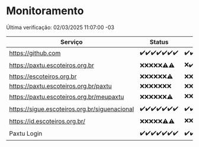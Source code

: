 # Monitoramento

Última verificação: 02/03/2025 11:07:00 -03

|Serviço|Status|Últimas 24h|
|---|---|---|
|https://github.com|<span title="2025-02-23: OK=23">✔️</span><span title="2025-02-24: OK=23">✔️</span><span title="2025-02-25: OK=23">✔️</span><span title="2025-02-26: OK=23">✔️</span><span title="2025-02-27: OK=23">✔️</span><span title="2025-02-28: OK=23">✔️</span><span title="2025-03-01: OK=13">✔️</span>|<span title="01/03/2025 11:07:00 -03 : 200">✔️</span><span title="01/03/2025 12:07:00 -03 : 200">✔️</span><span title="01/03/2025 13:08:00 -03 : 200">✔️</span><span title="01/03/2025 14:06:00 -03 : 200">✔️</span><span title="01/03/2025 15:10:00 -03 : 200">✔️</span><span title="01/03/2025 16:06:00 -03 : 200">✔️</span><span title="01/03/2025 17:08:00 -03 : 200">✔️</span><span title="01/03/2025 18:07:00 -03 : 200">✔️</span><span title="01/03/2025 19:07:00 -03 : 200">✔️</span><span title="01/03/2025 20:08:00 -03 : 200">✔️</span><span title="01/03/2025 21:44:00 -03 : 200">✔️</span><span title="01/03/2025 23:17:00 -03 : 200">✔️</span><span title="02/03/2025 00:19:00 -03 : 200">✔️</span><span title="02/03/2025 01:10:00 -03 : 200">✔️</span><span title="02/03/2025 02:08:00 -03 : 200">✔️</span><span title="02/03/2025 03:11:00 -03 : 200">✔️</span><span title="02/03/2025 04:07:00 -03 : 200">✔️</span><span title="02/03/2025 05:10:00 -03 : 200">✔️</span><span title="02/03/2025 06:08:00 -03 : 200">✔️</span><span title="02/03/2025 07:08:00 -03 : 200">✔️</span><span title="02/03/2025 08:07:00 -03 : 200">✔️</span><span title="02/03/2025 09:13:00 -03 : 200">✔️</span><span title="02/03/2025 10:12:00 -03 : 200">✔️</span><span title="02/03/2025 11:07:00 -03 : 200">✔️</span>|
|https://paxtu.escoteiros.org.br|<span title="2025-02-23: Falhas=23">❌</span><span title="2025-02-24: Falhas=23">❌</span><span title="2025-02-25: Falhas=23">❌</span><span title="2025-02-26: Falhas=23">❌</span><span title="2025-02-27: Falhas=23">❌</span><span title="2025-02-28: OK=4, Falhas=19">⚠️</span><span title="2025-03-01: OK=1, Falhas=12">⚠️</span>|<span title="01/03/2025 11:07:00 -03 : 403">❌</span><span title="01/03/2025 12:07:00 -03 : 200">✔️</span><span title="01/03/2025 13:08:00 -03 : 403">❌</span><span title="01/03/2025 14:06:00 -03 : 403">❌</span><span title="01/03/2025 15:10:00 -03 : 403">❌</span><span title="01/03/2025 16:06:00 -03 : 403">❌</span><span title="01/03/2025 17:08:00 -03 : 200">✔️</span><span title="01/03/2025 18:07:00 -03 : 403">❌</span><span title="01/03/2025 19:07:00 -03 : 403">❌</span><span title="01/03/2025 20:08:00 -03 : 403">❌</span><span title="01/03/2025 21:44:00 -03 : 403">❌</span><span title="01/03/2025 23:17:00 -03 : 403">❌</span><span title="02/03/2025 00:19:00 -03 : 403">❌</span><span title="02/03/2025 01:10:00 -03 : 403">❌</span><span title="02/03/2025 02:08:00 -03 : 403">❌</span><span title="02/03/2025 03:11:00 -03 : 403">❌</span><span title="02/03/2025 04:07:00 -03 : 403">❌</span><span title="02/03/2025 05:10:00 -03 : 403">❌</span><span title="02/03/2025 06:08:00 -03 : 403">❌</span><span title="02/03/2025 07:08:00 -03 : 403">❌</span><span title="02/03/2025 08:07:00 -03 : 403">❌</span><span title="02/03/2025 09:13:00 -03 : 403">❌</span><span title="02/03/2025 10:12:00 -03 : 200">✔️</span><span title="02/03/2025 11:07:00 -03 : 403">❌</span>|
|https://escoteiros.org.br|<span title="2025-02-23: Falhas=23">❌</span><span title="2025-02-24: Falhas=23">❌</span><span title="2025-02-25: Falhas=23">❌</span><span title="2025-02-26: Falhas=23">❌</span><span title="2025-02-27: Falhas=23">❌</span><span title="2025-02-28: Falhas=23">❌</span><span title="2025-03-01: OK=1, Falhas=12">⚠️</span>|<span title="01/03/2025 11:07:00 -03 : 403">❌</span><span title="01/03/2025 12:07:00 -03 : 403">❌</span><span title="01/03/2025 13:08:00 -03 : 403">❌</span><span title="01/03/2025 14:06:00 -03 : 403">❌</span><span title="01/03/2025 15:10:00 -03 : 403">❌</span><span title="01/03/2025 16:06:00 -03 : 403">❌</span><span title="01/03/2025 17:08:00 -03 : 403">❌</span><span title="01/03/2025 18:07:00 -03 : 403">❌</span><span title="01/03/2025 19:07:00 -03 : 403">❌</span><span title="01/03/2025 20:08:00 -03 : 403">❌</span><span title="01/03/2025 21:44:00 -03 : 403">❌</span><span title="01/03/2025 23:17:00 -03 : 403">❌</span><span title="02/03/2025 00:19:00 -03 : 403">❌</span><span title="02/03/2025 01:10:00 -03 : 403">❌</span><span title="02/03/2025 02:08:00 -03 : 403">❌</span><span title="02/03/2025 03:11:00 -03 : 403">❌</span><span title="02/03/2025 04:07:00 -03 : 403">❌</span><span title="02/03/2025 05:10:00 -03 : 403">❌</span><span title="02/03/2025 06:08:00 -03 : 403">❌</span><span title="02/03/2025 07:08:00 -03 : 403">❌</span><span title="02/03/2025 08:07:00 -03 : 403">❌</span><span title="02/03/2025 09:13:00 -03 : 403">❌</span><span title="02/03/2025 10:12:00 -03 : 403">❌</span><span title="02/03/2025 11:07:00 -03 : 403">❌</span>|
|https://paxtu.escoteiros.org.br/paxtu|<span title="2025-02-23: Falhas=23">❌</span><span title="2025-02-24: Falhas=23">❌</span><span title="2025-02-25: Falhas=23">❌</span><span title="2025-02-26: Falhas=23">❌</span><span title="2025-02-27: Falhas=23">❌</span><span title="2025-02-28: Falhas=23">❌</span><span title="2025-03-01: Falhas=13">❌</span>|<span title="01/03/2025 11:07:00 -03 : 403">❌</span><span title="01/03/2025 12:07:00 -03 : 403">❌</span><span title="01/03/2025 13:08:00 -03 : 403">❌</span><span title="01/03/2025 14:06:00 -03 : 403">❌</span><span title="01/03/2025 15:10:00 -03 : 403">❌</span><span title="01/03/2025 16:06:00 -03 : 403">❌</span><span title="01/03/2025 17:08:00 -03 : 403">❌</span><span title="01/03/2025 18:07:00 -03 : 403">❌</span><span title="01/03/2025 19:07:00 -03 : 403">❌</span><span title="01/03/2025 20:08:00 -03 : 403">❌</span><span title="01/03/2025 21:44:00 -03 : 403">❌</span><span title="01/03/2025 23:17:00 -03 : 403">❌</span><span title="02/03/2025 00:19:00 -03 : 403">❌</span><span title="02/03/2025 01:10:00 -03 : 403">❌</span><span title="02/03/2025 02:08:00 -03 : 403">❌</span><span title="02/03/2025 03:11:00 -03 : 403">❌</span><span title="02/03/2025 04:07:00 -03 : 403">❌</span><span title="02/03/2025 05:10:00 -03 : 403">❌</span><span title="02/03/2025 06:08:00 -03 : 403">❌</span><span title="02/03/2025 07:08:00 -03 : 403">❌</span><span title="02/03/2025 08:07:00 -03 : 403">❌</span><span title="02/03/2025 09:13:00 -03 : 403">❌</span><span title="02/03/2025 10:12:00 -03 : 403">❌</span><span title="02/03/2025 11:07:00 -03 : 403">❌</span>|
|https://paxtu.escoteiros.org.br/meupaxtu|<span title="2025-02-23: Falhas=23">❌</span><span title="2025-02-24: Falhas=23">❌</span><span title="2025-02-25: Falhas=23">❌</span><span title="2025-02-26: Falhas=23">❌</span><span title="2025-02-27: Falhas=23">❌</span><span title="2025-02-28: Falhas=23">❌</span><span title="2025-03-01: OK=1, Falhas=12">⚠️</span>|<span title="01/03/2025 11:07:00 -03 : 403">❌</span><span title="01/03/2025 12:07:00 -03 : 403">❌</span><span title="01/03/2025 13:08:00 -03 : 403">❌</span><span title="01/03/2025 14:06:00 -03 : 403">❌</span><span title="01/03/2025 15:10:00 -03 : 403">❌</span><span title="01/03/2025 16:06:00 -03 : 403">❌</span><span title="01/03/2025 17:08:00 -03 : 200">✔️</span><span title="01/03/2025 18:07:00 -03 : 403">❌</span><span title="01/03/2025 19:07:00 -03 : 403">❌</span><span title="01/03/2025 20:08:00 -03 : 403">❌</span><span title="01/03/2025 21:44:00 -03 : 403">❌</span><span title="01/03/2025 23:17:00 -03 : 403">❌</span><span title="02/03/2025 00:19:00 -03 : 403">❌</span><span title="02/03/2025 01:10:00 -03 : 403">❌</span><span title="02/03/2025 02:08:00 -03 : 403">❌</span><span title="02/03/2025 03:11:00 -03 : 403">❌</span><span title="02/03/2025 04:07:00 -03 : 403">❌</span><span title="02/03/2025 05:10:00 -03 : 403">❌</span><span title="02/03/2025 06:08:00 -03 : 403">❌</span><span title="02/03/2025 07:08:00 -03 : 403">❌</span><span title="02/03/2025 08:07:00 -03 : 403">❌</span><span title="02/03/2025 09:13:00 -03 : 403">❌</span><span title="02/03/2025 10:12:00 -03 : 403">❌</span><span title="02/03/2025 11:07:00 -03 : 403">❌</span>|
|https://sigue.escoteiros.org.br/siguenacional|<span title="2025-02-23: OK=23">✔️</span><span title="2025-02-24: OK=23">✔️</span><span title="2025-02-25: OK=23">✔️</span><span title="2025-02-26: OK=23">✔️</span><span title="2025-02-27: OK=23">✔️</span><span title="2025-02-28: OK=23">✔️</span><span title="2025-03-01: OK=13">✔️</span>|<span title="01/03/2025 11:07:00 -03 : 200">✔️</span><span title="01/03/2025 12:07:00 -03 : 200">✔️</span><span title="01/03/2025 13:08:00 -03 : 200">✔️</span><span title="01/03/2025 14:06:00 -03 : 200">✔️</span><span title="01/03/2025 15:10:00 -03 : 200">✔️</span><span title="01/03/2025 16:06:00 -03 : 200">✔️</span><span title="01/03/2025 17:08:00 -03 : 200">✔️</span><span title="01/03/2025 18:07:00 -03 : 200">✔️</span><span title="01/03/2025 19:07:00 -03 : 200">✔️</span><span title="01/03/2025 20:08:00 -03 : 200">✔️</span><span title="01/03/2025 21:44:00 -03 : 200">✔️</span><span title="01/03/2025 23:17:00 -03 : 200">✔️</span><span title="02/03/2025 00:19:00 -03 : 200">✔️</span><span title="02/03/2025 01:10:00 -03 : 200">✔️</span><span title="02/03/2025 02:08:00 -03 : 200">✔️</span><span title="02/03/2025 03:11:00 -03 : 200">✔️</span><span title="02/03/2025 04:07:00 -03 : 200">✔️</span><span title="02/03/2025 05:10:00 -03 : 200">✔️</span><span title="02/03/2025 06:08:00 -03 : 200">✔️</span><span title="02/03/2025 07:08:00 -03 : 200">✔️</span><span title="02/03/2025 08:07:00 -03 : 200">✔️</span><span title="02/03/2025 09:13:00 -03 : 200">✔️</span><span title="02/03/2025 10:12:00 -03 : 200">✔️</span><span title="02/03/2025 11:07:00 -03 : 200">✔️</span>|
|https://id.escoteiros.org.br/|<span title="2025-02-23: Falhas=23">❌</span><span title="2025-02-24: Falhas=23">❌</span><span title="2025-02-25: Falhas=23">❌</span><span title="2025-02-26: Falhas=23">❌</span><span title="2025-02-27: Falhas=23">❌</span><span title="2025-02-28: OK=1, Falhas=22">⚠️</span><span title="2025-03-01: OK=1, Falhas=12">⚠️</span>|<span title="01/03/2025 11:07:00 -03 : 403">❌</span><span title="01/03/2025 12:07:00 -03 : 403">❌</span><span title="01/03/2025 13:08:00 -03 : 403">❌</span><span title="01/03/2025 14:06:00 -03 : 200">✔️</span><span title="01/03/2025 15:10:00 -03 : 403">❌</span><span title="01/03/2025 16:06:00 -03 : 403">❌</span><span title="01/03/2025 17:08:00 -03 : 403">❌</span><span title="01/03/2025 18:07:00 -03 : 403">❌</span><span title="01/03/2025 19:07:00 -03 : 403">❌</span><span title="01/03/2025 20:08:00 -03 : 403">❌</span><span title="01/03/2025 21:44:00 -03 : 403">❌</span><span title="01/03/2025 23:17:00 -03 : 403">❌</span><span title="02/03/2025 00:19:00 -03 : 403">❌</span><span title="02/03/2025 01:10:00 -03 : 403">❌</span><span title="02/03/2025 02:08:00 -03 : 403">❌</span><span title="02/03/2025 03:11:00 -03 : 403">❌</span><span title="02/03/2025 04:07:00 -03 : 403">❌</span><span title="02/03/2025 05:10:00 -03 : 403">❌</span><span title="02/03/2025 06:08:00 -03 : 403">❌</span><span title="02/03/2025 07:08:00 -03 : 200">✔️</span><span title="02/03/2025 08:07:00 -03 : 403">❌</span><span title="02/03/2025 09:13:00 -03 : 403">❌</span><span title="02/03/2025 10:12:00 -03 : 403">❌</span><span title="02/03/2025 11:07:00 -03 : 403">❌</span>|
|Paxtu Login|<span title="2025-02-23: OK=23">✔️</span><span title="2025-02-24: OK=23">✔️</span><span title="2025-02-25: OK=23">✔️</span><span title="2025-02-26: OK=23">✔️</span><span title="2025-02-27: OK=23">✔️</span><span title="2025-02-28: OK=23">✔️</span><span title="2025-03-01: OK=13">✔️</span>|<span title="01/03/2025 11:07:00 -03 : 200">✔️</span><span title="01/03/2025 12:07:00 -03 : 200">✔️</span><span title="01/03/2025 13:08:00 -03 : 200">✔️</span><span title="01/03/2025 14:06:00 -03 : 200">✔️</span><span title="01/03/2025 15:10:00 -03 : 200">✔️</span><span title="01/03/2025 16:06:00 -03 : 200">✔️</span><span title="01/03/2025 17:08:00 -03 : 200">✔️</span><span title="01/03/2025 18:07:00 -03 : 200">✔️</span><span title="01/03/2025 19:07:00 -03 : 200">✔️</span><span title="01/03/2025 20:08:00 -03 : 200">✔️</span><span title="01/03/2025 21:44:00 -03 : 200">✔️</span><span title="01/03/2025 23:17:00 -03 : 200">✔️</span><span title="02/03/2025 00:19:00 -03 : 200">✔️</span><span title="02/03/2025 01:10:00 -03 : 200">✔️</span><span title="02/03/2025 02:08:00 -03 : 200">✔️</span><span title="02/03/2025 03:11:00 -03 : 200">✔️</span><span title="02/03/2025 04:07:00 -03 : 200">✔️</span><span title="02/03/2025 05:10:00 -03 : 200">✔️</span><span title="02/03/2025 06:08:00 -03 : 200">✔️</span><span title="02/03/2025 07:08:00 -03 : 200">✔️</span><span title="02/03/2025 08:07:00 -03 : 200">✔️</span><span title="02/03/2025 09:13:00 -03 : 200">✔️</span><span title="02/03/2025 10:12:00 -03 : 200">✔️</span><span title="02/03/2025 11:07:00 -03 : 200">✔️</span>|
